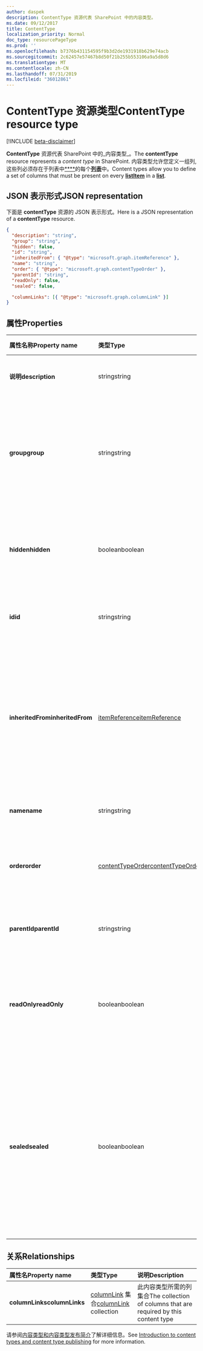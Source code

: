 ```yaml
---
author: daspek
description: ContentType 资源代表 SharePoint 中的内容类型。
ms.date: 09/12/2017
title: ContentType
localization_priority: Normal
doc_type: resourcePageType
ms.prod: ''
ms.openlocfilehash: b7376b431154595f9b3d2de1931918b629e74acb
ms.sourcegitcommit: 2c62457e57467b8d50f21b255b553106a9a5d8d6
ms.translationtype: MT
ms.contentlocale: zh-CN
ms.lasthandoff: 07/31/2019
ms.locfileid: "36012861"
---
```

# <a name="contenttype-resource-type"></a><span data-ttu-id="70a30-103">ContentType 资源类型</span><span class="sxs-lookup"><span data-stu-id="70a30-103">ContentType resource type</span></span>

[!INCLUDE [beta-disclaimer](../../includes/beta-disclaimer.md)]

<span data-ttu-id="70a30-104">**ContentType** 资源代表 SharePoint 中的_内容类型_。</span><span class="sxs-lookup"><span data-stu-id="70a30-104">The **contentType** resource represents a _content type_ in SharePoint.</span></span>
<span data-ttu-id="70a30-105">内容类型允许您定义一组列, 这些列必须存在于列表中[\*\*\*\*][listItem]的每个[**列表**][list]中。</span><span class="sxs-lookup"><span data-stu-id="70a30-105">Content types allow you to define a set of columns that must be present on every [**listItem**][listItem] in a [**list**][list].</span></span>

[list]: list.md
[listItem]: listitem.md

## <a name="json-representation"></a><span data-ttu-id="70a30-106">JSON 表示形式</span><span class="sxs-lookup"><span data-stu-id="70a30-106">JSON representation</span></span>

<span data-ttu-id="70a30-107">下面是 **contentType** 资源的 JSON 表示形式。</span><span class="sxs-lookup"><span data-stu-id="70a30-107">Here is a JSON representation of a **contentType** resource.</span></span>
<!-- { "blockType": "resource", "@odata.type": "microsoft.graph.contentType","keyProperty":"id" } -->

```json
{
  "description": "string",
  "group": "string",
  "hidden": false,
  "id": "string",
  "inheritedFrom": { "@type": "microsoft.graph.itemReference" },
  "name": "string",
  "order": { "@type": "microsoft.graph.contentTypeOrder" },
  "parentId": "string",
  "readOnly": false,
  "sealed": false,

  "columnLinks": [{ "@type": "microsoft.graph.columnLink" }]
}
```

## <a name="properties"></a><span data-ttu-id="70a30-108">属性</span><span class="sxs-lookup"><span data-stu-id="70a30-108">Properties</span></span>

| <span data-ttu-id="70a30-109">属性名称</span><span class="sxs-lookup"><span data-stu-id="70a30-109">Property name</span></span>     | <span data-ttu-id="70a30-110">类型</span><span class="sxs-lookup"><span data-stu-id="70a30-110">Type</span></span>                 | <span data-ttu-id="70a30-111">说明</span><span class="sxs-lookup"><span data-stu-id="70a30-111">Description</span></span>
|:------------------|:---------------------|:----------------------------------
| <span data-ttu-id="70a30-112">**说明**</span><span class="sxs-lookup"><span data-stu-id="70a30-112">**description**</span></span>   | <span data-ttu-id="70a30-113">string</span><span class="sxs-lookup"><span data-stu-id="70a30-113">string</span></span>               | <span data-ttu-id="70a30-114">项目的描述性文本。</span><span class="sxs-lookup"><span data-stu-id="70a30-114">The descriptive text for the item.</span></span>
| <span data-ttu-id="70a30-115">**group**</span><span class="sxs-lookup"><span data-stu-id="70a30-115">**group**</span></span>         | <span data-ttu-id="70a30-116">string</span><span class="sxs-lookup"><span data-stu-id="70a30-116">string</span></span>               | <span data-ttu-id="70a30-117">此内容类型所属的组的名称。</span><span class="sxs-lookup"><span data-stu-id="70a30-117">The name of the group this content type belongs to.</span></span> <span data-ttu-id="70a30-118">可以帮助组织相关的内容类型。</span><span class="sxs-lookup"><span data-stu-id="70a30-118">Helps organize related content types.</span></span>
| <span data-ttu-id="70a30-119">**hidden**</span><span class="sxs-lookup"><span data-stu-id="70a30-119">**hidden**</span></span>        | <span data-ttu-id="70a30-120">boolean</span><span class="sxs-lookup"><span data-stu-id="70a30-120">boolean</span></span>              | <span data-ttu-id="70a30-121">指示内容类型是否隐藏于此列表的“新建”菜单中。</span><span class="sxs-lookup"><span data-stu-id="70a30-121">Indicates whether the content type is hidden in the list's 'New' menu.</span></span>
| <span data-ttu-id="70a30-122">**id**</span><span class="sxs-lookup"><span data-stu-id="70a30-122">**id**</span></span>            | <span data-ttu-id="70a30-123">string</span><span class="sxs-lookup"><span data-stu-id="70a30-123">string</span></span>               | <span data-ttu-id="70a30-124">内容类型的唯一标识符。</span><span class="sxs-lookup"><span data-stu-id="70a30-124">The unique identifier of the content type.</span></span>
| <span data-ttu-id="70a30-125">**inheritedFrom**</span><span class="sxs-lookup"><span data-stu-id="70a30-125">**inheritedFrom**</span></span> | <span data-ttu-id="70a30-126">[itemReference][]</span><span class="sxs-lookup"><span data-stu-id="70a30-126">[itemReference][]</span></span>    | <span data-ttu-id="70a30-127">如果此内容类型继承自另一个作用域（如某个站点），则会提供对在其中定义内容类型的项的引用。</span><span class="sxs-lookup"><span data-stu-id="70a30-127">If this content type is inherited from another scope (like a site), provides a reference to the item where the content type is defined.</span></span>
| <span data-ttu-id="70a30-128">**name**</span><span class="sxs-lookup"><span data-stu-id="70a30-128">**name**</span></span>          | <span data-ttu-id="70a30-129">string</span><span class="sxs-lookup"><span data-stu-id="70a30-129">string</span></span>               | <span data-ttu-id="70a30-130">内容类型的名称。</span><span class="sxs-lookup"><span data-stu-id="70a30-130">The name of the content type.</span></span>
| <span data-ttu-id="70a30-131">**order**</span><span class="sxs-lookup"><span data-stu-id="70a30-131">**order**</span></span>         | <span data-ttu-id="70a30-132">[contentTypeOrder][]</span><span class="sxs-lookup"><span data-stu-id="70a30-132">[contentTypeOrder][]</span></span> | <span data-ttu-id="70a30-133">指定在选择 UI 中显示内容类型的顺序。</span><span class="sxs-lookup"><span data-stu-id="70a30-133">Specifies the order in which the content type appears in the selection UI.</span></span>
| <span data-ttu-id="70a30-134">**parentId**</span><span class="sxs-lookup"><span data-stu-id="70a30-134">**parentId**</span></span>      | <span data-ttu-id="70a30-135">string</span><span class="sxs-lookup"><span data-stu-id="70a30-135">string</span></span>               | <span data-ttu-id="70a30-136">内容类型的唯一标识符。</span><span class="sxs-lookup"><span data-stu-id="70a30-136">The unique identifier of the content type.</span></span>
| <span data-ttu-id="70a30-137">**readOnly**</span><span class="sxs-lookup"><span data-stu-id="70a30-137">**readOnly**</span></span>      | <span data-ttu-id="70a30-138">boolean</span><span class="sxs-lookup"><span data-stu-id="70a30-138">boolean</span></span>              | <span data-ttu-id="70a30-139">如果为 `true`，则不能修改内容类型，除非此值首次设置为 `false`。</span><span class="sxs-lookup"><span data-stu-id="70a30-139">If `true`, the content type cannot be modified unless this value is first set to `false`.</span></span>
| <span data-ttu-id="70a30-140">**sealed**</span><span class="sxs-lookup"><span data-stu-id="70a30-140">**sealed**</span></span>        | <span data-ttu-id="70a30-141">boolean</span><span class="sxs-lookup"><span data-stu-id="70a30-141">boolean</span></span>              | <span data-ttu-id="70a30-142">如果为 `true`，则不能由用户或通过下推操作修改内容类型。</span><span class="sxs-lookup"><span data-stu-id="70a30-142">If `true`, the content type cannot be modified by users or through push-down operations.</span></span> <span data-ttu-id="70a30-143">只有网站集管理员可以密封或解封内容类型。</span><span class="sxs-lookup"><span data-stu-id="70a30-143">Only site collection administrators can seal or unseal content types.</span></span>

## <a name="relationships"></a><span data-ttu-id="70a30-144">关系</span><span class="sxs-lookup"><span data-stu-id="70a30-144">Relationships</span></span>

| <span data-ttu-id="70a30-145">属性名</span><span class="sxs-lookup"><span data-stu-id="70a30-145">Property name</span></span>   | <span data-ttu-id="70a30-146">类型</span><span class="sxs-lookup"><span data-stu-id="70a30-146">Type</span></span>                      | <span data-ttu-id="70a30-147">说明</span><span class="sxs-lookup"><span data-stu-id="70a30-147">Description</span></span>
|:----------------|:--------------------------|:-------------------------------
| <span data-ttu-id="70a30-148">**columnLinks**</span><span class="sxs-lookup"><span data-stu-id="70a30-148">**columnLinks**</span></span> | <span data-ttu-id="70a30-149">[columnLink][] 集合</span><span class="sxs-lookup"><span data-stu-id="70a30-149">[columnLink][] collection</span></span> | <span data-ttu-id="70a30-150">此内容类型所需的列集合</span><span class="sxs-lookup"><span data-stu-id="70a30-150">The collection of columns that are required by this content type</span></span>

<span data-ttu-id="70a30-151">请参阅[内容类型和内容类型发布简介][contentTypeIntro]了解详细信息。</span><span class="sxs-lookup"><span data-stu-id="70a30-151">See [Introduction to content types and content type publishing][contentTypeIntro] for more information.</span></span>

[columnLink]: columnlink.md
[contentTypeIntro]: https://support.office.com/en-us/article/Introduction-to-content-types-and-content-type-publishing-e1277a2e-a1e8-4473-9126-91a0647766e5
[itemReference]: itemreference.md
[contentTypeOrder]: contenttypeorder.md

<!--
{
  "type": "#page.annotation",
  "description": "",
  "keywords": "",
  "section": "documentation",
  "tocPath": "Resources/ContentType",
  "suppressions": []
}
-->
